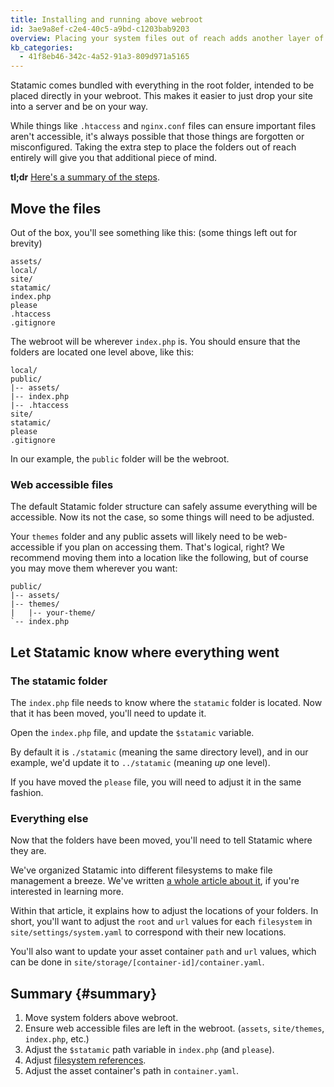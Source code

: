 ```yaml
---
title: Installing and running above webroot
id: 3ae9a8ef-c2e4-40c5-a9bd-c1203bab9203
overview: Placing your system files out of reach adds another layer of security.
kb_categories:
  - 41f8eb46-342c-4a52-91a3-809d971a5165
---
```

Statamic comes bundled with everything in the root folder, intended to be placed directly in your webroot. This makes it easier to just drop your site into a server and be on your way.

While things like `.htaccess` and `nginx.conf` files can ensure important files aren't accessible, it's always possible
that those things are forgotten or misconfigured. Taking the extra step to place the folders out of reach entirely
will give you that additional piece of mind.

**tl;dr** [Here's a summary of the steps](#summary).

## Move the files

Out of the box, you'll see something like this: (some things left out for brevity)

``` .language-files
assets/
local/
site/
statamic/
index.php
please
.htaccess
.gitignore
```

The webroot will be wherever `index.php` is.
You should ensure that the folders are located one level above, like this:

``` .language-files
local/
public/
|-- assets/
|-- index.php
|-- .htaccess
site/
statamic/
please
.gitignore
```

In our example, the `public` folder will be the webroot.

### Web accessible files

The default Statamic folder structure can safely assume everything will be accessible. Now its not the case, so some things
will need to be adjusted.

Your `themes` folder and any public assets will likely need to be web-accessible if you plan on accessing them.
That's logical, right? We recommend moving them into a location like the following, but of course you may move
them wherever you want:

``` .language-files
public/
|-- assets/
|-- themes/
|   |-- your-theme/
`-- index.php
```


## Let Statamic know where everything went

### The statamic folder

The `index.php` file needs to know where the `statamic` folder is located. Now that it has been moved, you'll need to
update it.

Open the `index.php` file, and update the `$statamic` variable.

By default it is `./statamic` (meaning the same directory level), and in our example, we'd update it to `../statamic`
(meaning _up_ one level).

If you have moved the `please` file, you will need to adjust it in the same fashion.

### Everything else

Now that the folders have been moved, you'll need to tell Statamic where they are.

We've organized Statamic into different filesystems to make file management a breeze. We've written [a whole article about it][filesystems], if you're interested in learning more.

Within that article, it explains how to adjust the locations of your folders. In short, you'll want to adjust the
`root` and `url` values for each `filesystem` in `site/settings/system.yaml` to correspond with their new locations.

You'll also want to update your asset container `path` and `url` values, which can be done in `site/storage/[container-id]/container.yaml`.

## Summary {#summary}

1. Move system folders above webroot.
2. Ensure web accessible files are left in the webroot. (`assets`, `site/themes`, `index.php`, etc.)
3. Adjust the `$statamic` path variable in `index.php` (and `please`).
4. Adjust [filesystem references][filesystems].
5. Adjust the asset container's path in `container.yaml`.

[filesystems]: /reference/recipes/filesystems
